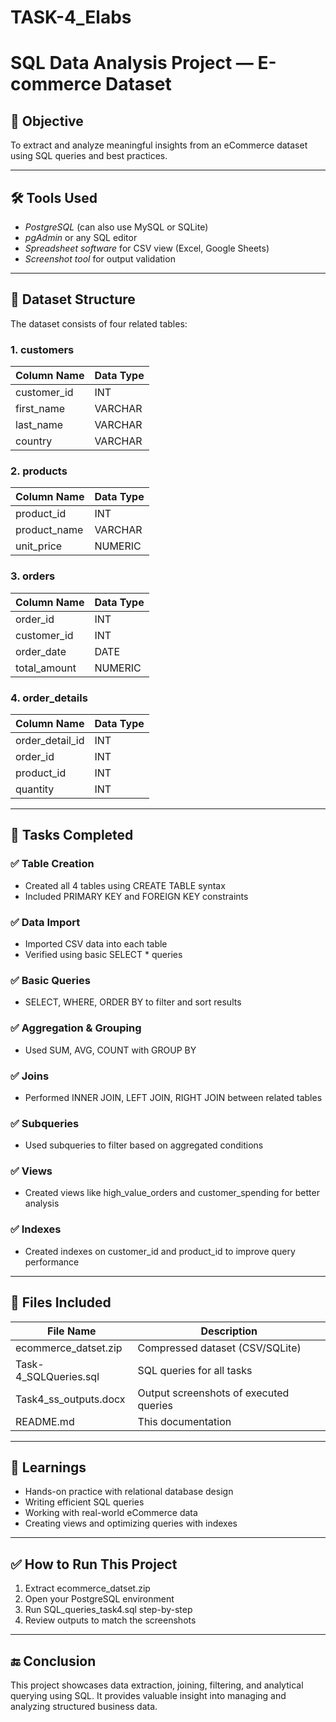 # TASK-4_Elabs
# SQL Data Analysis Project — E-commerce Dataset

## 📝 Objective
To extract and analyze meaningful insights from an eCommerce dataset using SQL queries and best practices.

---

## 🛠 Tools Used
- *PostgreSQL* (can also use MySQL or SQLite)
- *pgAdmin* or any SQL editor
- *Spreadsheet software* for CSV view (Excel, Google Sheets)
- *Screenshot tool* for output validation

---

## 📁 Dataset Structure

The dataset consists of four related tables:

### 1. customers
| Column Name   | Data Type |
|---------------|-----------|
| customer_id   | INT       |
| first_name    | VARCHAR   |
| last_name     | VARCHAR   |
| country       | VARCHAR   |

### 2. products
| Column Name   | Data Type |
|---------------|-----------|
| product_id    | INT       |
| product_name  | VARCHAR   |
| unit_price    | NUMERIC   |

### 3. orders
| Column Name   | Data Type |
|---------------|-----------|
| order_id      | INT       |
| customer_id   | INT       |
| order_date    | DATE      |
| total_amount  | NUMERIC   |

### 4. order_details
| Column Name     | Data Type |
|-----------------|-----------|
| order_detail_id | INT       |
| order_id        | INT       |
| product_id      | INT       |
| quantity        | INT       |

---

## 📌 Tasks Completed

### ✅ Table Creation
- Created all 4 tables using CREATE TABLE syntax
- Included PRIMARY KEY and FOREIGN KEY constraints

### ✅ Data Import
- Imported CSV data into each table
- Verified using basic SELECT * queries

### ✅ Basic Queries
- SELECT, WHERE, ORDER BY to filter and sort results

### ✅ Aggregation & Grouping
- Used SUM, AVG, COUNT with GROUP BY

### ✅ Joins
- Performed INNER JOIN, LEFT JOIN, RIGHT JOIN between related tables

### ✅ Subqueries
- Used subqueries to filter based on aggregated conditions

### ✅ Views
- Created views like high_value_orders and customer_spending for better analysis

### ✅ Indexes
- Created indexes on customer_id and product_id to improve query performance

---

## 📂 Files Included
| File Name                      |          Description                             |
|--------------------------------|--------------------------------------------------|
| ecommerce_datset.zip         | Compressed dataset (CSV/SQLite)                  |
| Task-4_SQLQueries.sql        | SQL queries for all tasks                        |
| Task4_ss_outputs.docx | Output screenshots of executed queries           |
| README.md                    | This documentation                               |

---

## 🧠 Learnings
- Hands-on practice with relational database design
- Writing efficient SQL queries
- Working with real-world eCommerce data
- Creating views and optimizing queries with indexes

---

## ✅ How to Run This Project
1. Extract ecommerce_datset.zip
2. Open your PostgreSQL environment
3. Run SQL_queries_task4.sql step-by-step
4. Review outputs to match the screenshots

---

## 🔚 Conclusion
This project showcases data extraction, joining, filtering, and analytical querying using SQL. It provides valuable insight into managing and analyzing structured business data.
